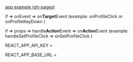 [app example (gh-pages)](https://alexanderlukomsky.github.io/social-network/)

if => onEvent => on**Target**Event (example: onProfileClick or onProfileKeyDown )

if => props => handle**Action**Event => on**Action**Event (example: handleSetProfileClick => onSetProfileClick )

REACT_APP_API_KEY =

REACT_APP_BASE_URL =
